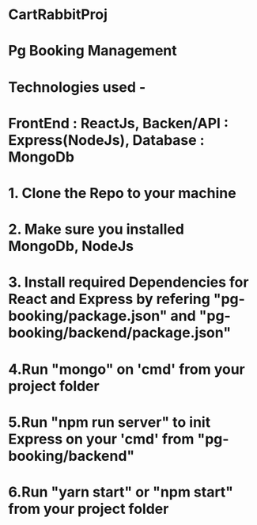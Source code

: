 # CartRabbitProj
# Pg Booking Management
# Technologies used - 
# FrontEnd : ReactJs, Backen/API : Express(NodeJs), Database : MongoDb
# 1. Clone the Repo to your machine
# 2. Make sure you installed MongoDb, NodeJs
# 3. Install required Dependencies for React and Express by refering "pg-booking/package.json" and  "pg-booking/backend/package.json"
# 4.Run "mongo" on 'cmd' from your project folder
# 5.Run "npm run server" to init Express on your 'cmd' from "pg-booking/backend"
# 6.Run "yarn start" or "npm start" from your project folder
